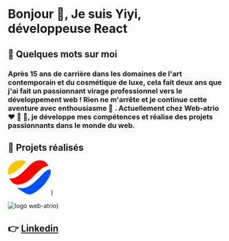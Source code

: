 <h1 align="left">Bonjour 🌈, Je suis Yiyi, développeuse React</h1>

<h2>👀 Quelques mots sur moi</h2>
  
<h3>Après 15 ans de carrière dans les domaines de l'art contemporain et du cosmétique de luxe, cela fait deux ans que j'ai fait un passionnant virage professionnel vers le développement web ! Rien ne m'arrête et je continue cette aventure avec enthousiasme 🚀 . Actuellement chez Web-atrio ❤️ 💛 💙, je développe mes compétences et réalise des projets passionnants dans le monde du web.</h2>

<h2> 👀 Projets réalisés</h2>



<img src="https://raw.githubusercontent.com/yiyi41/yiyi41/main/assets/web-atrio-logo.png" alt="logo web-atrio" width="100" height="80">)

 <img src="https://raw.githubusercontent.com/yiyi41/yiyi41/main/assets/gampad-lodo.png" alt="logo web-atrio" width="100" height="80">)






## 👉 [Linkedin](https://www.linkedin.com/in/yiyi-plantinet/)
